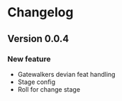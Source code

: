 # Changelog

## Version 0.0.4

### New feature
- Gatewalkers devian feat handling
- Stage config
- Roll for change stage